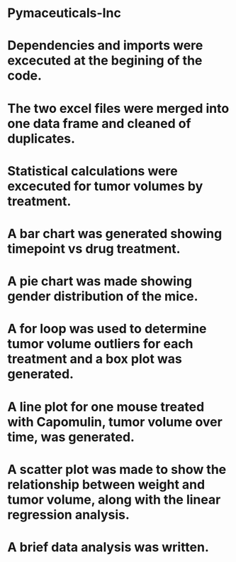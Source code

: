 # Pymaceuticals-Inc
# Dependencies and imports were excecuted at the begining of the code.
# The two excel files were merged into one data frame and cleaned of duplicates.
# Statistical calculations were excecuted for tumor volumes by treatment.
# A bar chart was generated showing timepoint vs drug treatment.
# A pie chart was made showing gender distribution of the mice.
# A for loop was used to determine tumor volume outliers for each treatment and a box plot was generated.
# A line plot for one mouse treated with Capomulin, tumor volume over time, was generated.
# A scatter plot was made to show the relationship between weight and tumor volume, along with the linear regression analysis.
# A brief data analysis was written.
